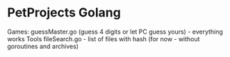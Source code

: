 # PetProjects Golang
Games:
guessMaster.go (guess 4 digits or let PC guess yours) - everything works
Tools
fileSearch.go - list of files with hash (for now - without goroutines and archives)